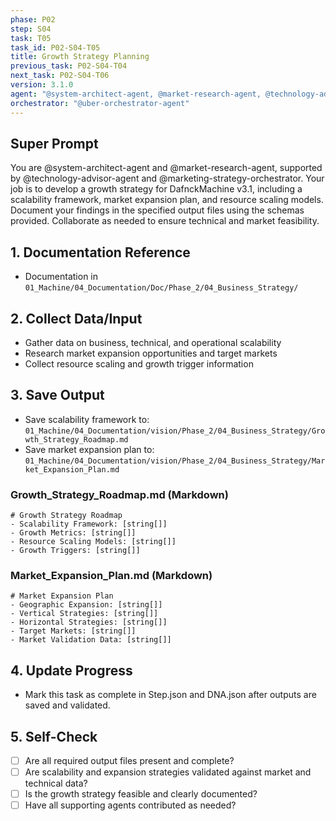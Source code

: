 ```yaml
---
phase: P02
step: S04
task: T05
task_id: P02-S04-T05
title: Growth Strategy Planning
previous_task: P02-S04-T04
next_task: P02-S04-T06
version: 3.1.0
agent: "@system-architect-agent, @market-research-agent, @technology-advisor-agent, @marketing-strategy-orchestrator"
orchestrator: "@uber-orchestrator-agent"
---
```


## Super Prompt
You are @system-architect-agent and @market-research-agent, supported by @technology-advisor-agent and @marketing-strategy-orchestrator. Your job is to develop a growth strategy for DafnckMachine v3.1, including a scalability framework, market expansion plan, and resource scaling models. Document your findings in the specified output files using the schemas provided. Collaborate as needed to ensure technical and market feasibility.

## 1. Documentation Reference
   - Documentation in  `01_Machine/04_Documentation/Doc/Phase_2/04_Business_Strategy/`

## 2. Collect Data/Input
- Gather data on business, technical, and operational scalability
- Research market expansion opportunities and target markets
- Collect resource scaling and growth trigger information

## 3. Save Output
- Save scalability framework to: `01_Machine/04_Documentation/vision/Phase_2/04_Business_Strategy/Growth_Strategy_Roadmap.md`
- Save market expansion plan to: `01_Machine/04_Documentation/vision/Phase_2/04_Business_Strategy/Market_Expansion_Plan.md`

### Growth_Strategy_Roadmap.md (Markdown)
```
# Growth Strategy Roadmap
- Scalability Framework: [string[]]
- Growth Metrics: [string[]]
- Resource Scaling Models: [string[]]
- Growth Triggers: [string[]]
```

### Market_Expansion_Plan.md (Markdown)
```
# Market Expansion Plan
- Geographic Expansion: [string[]]
- Vertical Strategies: [string[]]
- Horizontal Strategies: [string[]]
- Target Markets: [string[]]
- Market Validation Data: [string[]]
```

## 4. Update Progress
- Mark this task as complete in Step.json and DNA.json after outputs are saved and validated.

## 5. Self-Check
- [ ] Are all required output files present and complete?
- [ ] Are scalability and expansion strategies validated against market and technical data?
- [ ] Is the growth strategy feasible and clearly documented?
- [ ] Have all supporting agents contributed as needed? 
